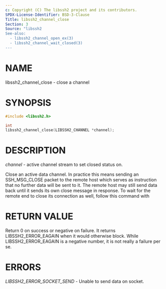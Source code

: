 ```yaml
---
c: Copyright (C) The libssh2 project and its contributors.
SPDX-License-Identifier: BSD-3-Clause
Title: libssh2_channel_close
Section: 3
Source: "libssh2
See-also:
  - libssh2_channel_open_ex(3)
  - libssh2_channel_wait_closed(3)
---
```


# NAME

libssh2_channel_close - close a channel

# SYNOPSIS

~~~c
#include <libssh2.h>

int
libssh2_channel_close(LIBSSH2_CHANNEL *channel);
~~~

# DESCRIPTION

*channel* - active channel stream to set closed status on.

Close an active data channel. In practice this means sending an SSH_MSG_CLOSE
packet to the remote host which serves as instruction that no further data
will be sent to it. The remote host may still send data back until it sends
its own close message in response. To wait for the remote end to close its
connection as well, follow this command with

# RETURN VALUE

Return 0 on success or negative on failure. It returns
LIBSSH2_ERROR_EAGAIN when it would otherwise block. While
LIBSSH2_ERROR_EAGAIN is a negative number, it is not really a failure per se.

# ERRORS

*LIBSSH2_ERROR_SOCKET_SEND* - Unable to send data on socket.
